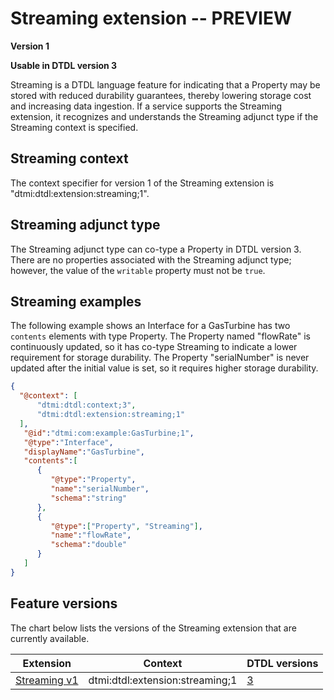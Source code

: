 ﻿# Streaming extension -- PREVIEW

**Version 1**

**Usable in DTDL version 3**

Streaming is a DTDL language feature for indicating that a Property may be stored with reduced durability guarantees, thereby lowering storage cost and increasing data ingestion.
If a service supports the Streaming extension, it recognizes and understands the Streaming adjunct type if the Streaming context is specified.

## Streaming context

The context specifier for version 1 of the Streaming extension is "dtmi:dtdl:extension:streaming;1".

## Streaming adjunct type

The Streaming adjunct type can co-type a Property in DTDL version 3.
There are no properties associated with the Streaming adjunct type; however, the value of the `writable` property must not be `true`.

## Streaming examples

The following example shows an Interface for a GasTurbine has two `contents` elements with type Property.
The Property named "flowRate" is continuously updated, so it has co-type Streaming to indicate a lower requirement for storage durability.
The Property "serialNumber" is never updated after the initial value is set, so it requires higher storage durability.

```json
{
  "@context": [
      "dtmi:dtdl:context;3",
      "dtmi:dtdl:extension:streaming;1"
  ],
   "@id":"dtmi:com:example:GasTurbine;1",
   "@type":"Interface",
   "displayName":"GasTurbine",
   "contents":[
      {
         "@type":"Property",
         "name":"serialNumber",
         "schema":"string"
      },
      {
         "@type":["Property", "Streaming"],
         "name":"flowRate",
         "schema":"double"
      }
   ]
}
```

## Feature versions

The chart below lists the versions of the Streaming extension that are currently available.

| Extension | Context | DTDL versions |
| --- | --- | --- |
| [Streaming v1](./DTDL.streaming.v1.md) | dtmi:dtdl:extension:streaming;1 | [3](./DTDL.v3.md) |

